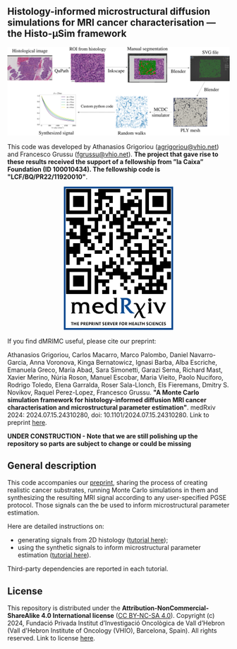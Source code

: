 
## Histology-informed microstructural diffusion simulations for MRI cancer characterisation — the Histo-μSim framework

<div align="center">
  <img src="https://github.com/radiomicsgroup/dMRIMC/blob/main/imgs/diagram22.png" alt="qrcode" width="auto" height="auto">
</div>

This code was developed by Athanasios Grigoriou (<agrigoriou@vhio.net>) and Francesco Grussu (<fgrussu@vhio.net>). **The project that gave rise to these results received the support of a fellowship from ”la Caixa” Foundation (ID 100010434). The fellowship code is "LCF/BQ/PR22/11920010"**.

<div align="center">
  <img src="https://github.com/radiomicsgroup/dMRIMC/blob/main/imgs/qr_img_MC_2024_paper.png" alt="qrcode" width="auto" height="auto">
</div>

If you find dMRIMC useful, please cite our preprint:

Athanasios Grigoriou, Carlos Macarro, Marco Palombo, Daniel Navarro-Garcia, Anna Voronova, Kinga Bernatowicz, Ignasi Barba, Alba Escriche, Emanuela Greco, María Abad, Sara Simonetti, Garazi Serna, Richard Mast, Xavier Merino, Núria Roson, Manuel Escobar, Maria Vieito, Paolo Nuciforo, Rodrigo Toledo, Elena Garralda, Roser Sala-Llonch, Els Fieremans, Dmitry S. Novikov, Raquel Perez-Lopez, Francesco Grussu. **"A Monte Carlo simulation framework for histology-informed diffusion MRI cancer characterisation and microstructural parameter estimation"**. medRxiv 2024: 2024.07.15.24310280, doi: 10.1101/2024.07.15.24310280. Link to preprint [here](https://doi.org/10.1101/2024.07.15.24310280).

**UNDER CONSTRUCTION -  Note that we are still polishing up the repository so parts are subject to change or could be missing**

## General description

This code accompanies our [preprint](https://doi.org/10.1101/2024.07.15.24310280), sharing the process of creating realistic cancer substrates, running Monte Carlo simulations in them and synthesizing the resulting MRI signal according to any user-specified PGSE protocol. Those signals can the be used to inform microstructural parameter estimation.

Here are detailed instructions on:

- generating signals from 2D histology ([tutorial here](https://github.com/radiomicsgroup/dMRIMC/blob/main/manuals/histology_to_signals.md));
- using the synthetic signals to inform microstructural parameter estimation ([tutorial here](https://github.com/radiomicsgroup/dMRIMC/blob/main/manuals/parameter_estimation.md)).

Third-party dependencies are reported in each tutorial.  


## License
This repository is distributed under the **Attribution-NonCommercial-ShareAlike 4.0 International license** ([CC BY-NC-SA 4.0](https://creativecommons.org/licenses/by-nc-sa/4.0)). Copyright (c) 2024, Fundació Privada Institut d’Investigació Oncològica de Vall d’Hebron (Vall d'Hebron Institute of Oncology (VHIO), Barcelona, Spain). All rights reserved. Link to license [here](https://github.com/radiomicsgroup/dMRIMC/blob/main/license.txt). 
